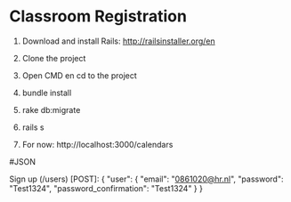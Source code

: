 # Classroom Registration

1. Download and install Rails:
   http://railsinstaller.org/en

2. Clone the project
3. Open CMD en cd to the project
4. bundle install
5. rake db:migrate
6. rails s
7. For now: http://localhost:3000/calendars

#JSON

Sign up (/users) [POST]:
{
	"user": {
		"email": "0861020@hr.nl",
		"password": "Test1324",
		"password_confirmation": "Test1324"
	}
}
